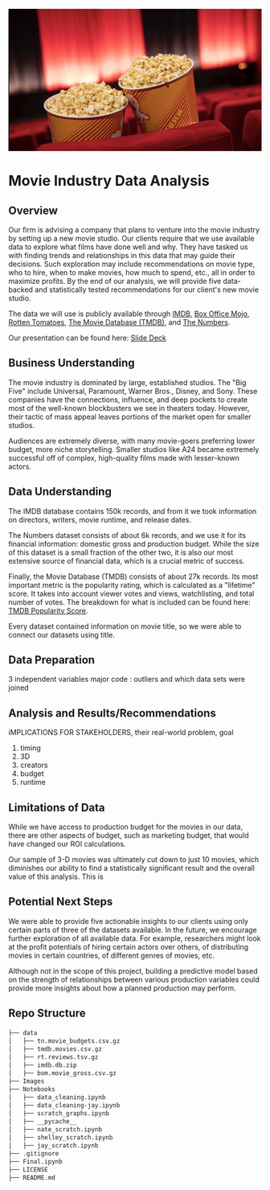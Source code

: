 ![ReadMe header](images/readme_header.png)
# Movie Industry Data Analysis
## Overview
Our firm is advising a company that plans to venture into the movie industry by setting up a new movie studio. Our clients require that we use available data to explore what films have done well and why. They have tasked us with finding trends and relationships in this data that may guide their decisions. Such exploration may include recommendations on movie type, who to hire, when to make movies, how much to spend, etc., all in order to maximize profits. By the end of our analysis, we will provide five data-backed and statistically tested recommendations for our client's new movie studio.

The data we will use is publicly available through [IMDB](https://www.imdb.com/), [Box Office Mojo](https://www.boxofficemojo.com/), [Rotten Tomatoes](https://www.rottentomatoes.com/), [The Movie Database (TMDB)](https://www.themoviedb.org/), and [The Numbers](https://www.the-numbers.com/).

Our presentation can be found here: [Slide Deck](https://docs.google.com/presentation/d/1RR23O4ka1Zdvgp1HC9cLXy5smHbgusWzRsVdYAl3bDw/edit?usp=sharing) 

## Business Understanding
The movie industry is dominated by large, established studios. The "Big Five" include Universal, Paramount, Warner Bros., Disney, and Sony. These companies have the connections, influence, and deep pockets to create most of the well-known blockbusters we see in theaters today. However, their tactic of mass appeal leaves portions of the market open for smaller studios. 

Audiences are extremely diverse, with many movie-goers preferring lower budget, more niche storytelling. Smaller studios like A24 became extremely successful off of complex, high-quality films made with lesser-known actors.


## Data Understanding

The IMDB database contains 150k records, and from it we took information on directors, writers, movie runtime, and release dates.

The Numbers dataset consists of about 6k records, and we use it for its financial information: domestic gross and production budget. While the size of this dataset is a small fraction of the other two, it is also our most extensive source of financial data, which is a crucial metric of success.

Finally, the Movie Database (TMDB) consists of about 27k records. Its most important metric is the popularity rating, which is calculated as a "lifetime" score. It takes into account viewer votes and views, watchlisting, and total number of votes. The breakdown for what is included can be found here: [TMDB Popularity Score](https://developer.themoviedb.org/docs/popularity-and-trending). 

Every dataset contained information on movie title, so we were able to connect our datasets using title. 

## Data Preparation
3 independent variables
major code
: outliers and which data sets were joined

## Analysis and Results/Recommendations
iMPLICATIONS FOR STAKEHOLDERS, their real-world problem, goal
1. timing
2. 3D
3. creators
4. budget
5. runtime

## Limitations of Data
While we have access to production budget for the movies in our data, there are other aspects of budget, such as marketing budget, that would have changed our ROI calculations.

Our sample of 3-D movies was ultimately cut down to just 10 movies, which diminishes our ability to find a statistically significant result and the overall value of this analysis. This is 

## Potential Next Steps
We were able to provide five actionable insights to our clients using only certain parts of three of the datasets available. In the future, we encourage further exploration of all available data. For example, researchers might look at the profit potentials of hiring certain actors over others, of distributing movies in certain countries, of different genres of movies, etc.

Although not in the scope of this project, building a predictive model based on the strength of relationships between various production variables could provide more insights about how a planned production may perform.

## Repo Structure
```
├── data
│   ├── tn.movie_budgets.csv.gz
│   ├── tmdb.movies.csv.gz
│   ├── rt.reviews.tsv.gz
│   ├── imdb.db.zip
│   ├── bom.movie_gross.csv.gz
├── Images
├── Notebooks
│   ├── data_cleaning.ipynb
│   ├── data_cleaning-jay.ipynb
│   ├── scratch_graphs.ipynb
│   ├── __pycache__
│   ├── nate_scratch.ipynb
│   ├── shelley_scratch.ipynb
│   ├── jay_scratch.ipynb
├── .gitignore
├── Final.ipynb
├── LICENSE
├── README.md
```
